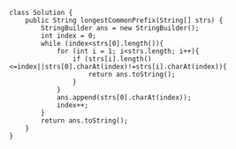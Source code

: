     class Solution {
        public String longestCommonPrefix(String[] strs) {
            StringBuilder ans = new StringBuilder();
            int index = 0;
            while (index<strs[0].length()){
                for (int i = 1; i<strs.length; i++){
                    if (strs[i].length()<=index||strs[0].charAt(index)!=strs[i].charAt(index)){
                        return ans.toString();
                    }
                }
                ans.append(strs[0].charAt(index));
                index++;
            }
            return ans.toString();
        }
    }